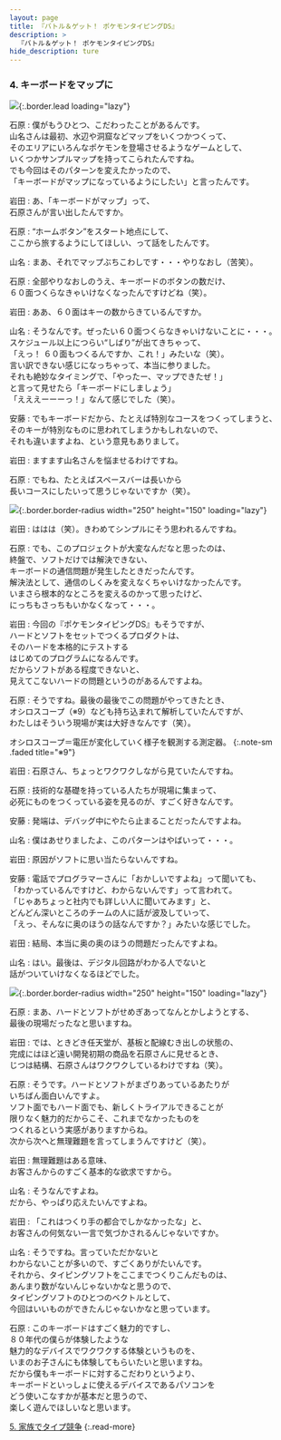 ```yaml
---
layout: page
title: 『バトル＆ゲット！ ポケモンタイピングDS』
description: >
  『バトル＆ゲット！ ポケモンタイピングDS』
hide_description: ture
---
```


### 4. キーボードをマップに

![](/interviews/jp/nds/uzpj/vol2/img/mainvisual4.jpg){:.border.lead loading="lazy"}

石原
: 僕がもうひとつ、こだわったことがあるんです。<br>山名さんは最初、水辺や洞窟などマップをいくつかつくって、<br>そのエリアにいろんなポケモンを登場させるようなゲームとして、<br>いくつかサンプルマップを持ってこられたんですね。<br>でも今回はそのパターンを変えたかったので、<br>「キーボードがマップになっているようにしたい」と言ったんです。

岩田
: あ、「キーボードがマップ」って、<br>石原さんが言い出したんですか。

石原
: “ホームボタン”をスタート地点にして、<br>ここから旅するようにしてほしい、って話をしたんです。

山名
: まあ、それでマップぶちこわしです・・・やりなおし（苦笑）。

石原
: 全部やりなおしのうえ、キーボードのボタンの数だけ、<br>６０面つくらなきゃいけなくなったんですけどね（笑）。

岩田
: ああ、６０面はキーの数からきているんですか。

山名
: そうなんです。ぜったい６０面つくらなきゃいけないことに・・・。<br>スケジュール以上につらい“しばり”が出てきちゃって、<br>「えっ！ ６０面もつくるんですか、これ！」みたいな（笑）。<br>言い訳できない感じになっちゃって、本当に参りました。<br>それも絶妙なタイミングで、「やったー、マップできたぜ！」<br>と言って見せたら「キーボードにしましょう」<br>「えええーーーっ！」なんて感じでした（笑）。

安藤
: でもキーボードだから、たとえば特別なコースをつくってしまうと、<br>そのキーが特別なものに思われてしまうかもしれないので、<br>それも違いますよね、という意見もありまして。

岩田
: ますます山名さんを悩ませるわけですね。

石原
: でもね、たとえばスペースバーは長いから<br>長いコースにしたいって思うじゃないですか（笑）。

![](/interviews/jp/nds/uzpj/vol2/img/photo12.jpg){:.border.border-radius width="250" height="150" loading="lazy"}

岩田
: ははは（笑）。きわめてシンプルにそう思われるんですね。

石原
: でも、このプロジェクトが大変なんだなと思ったのは、<br>終盤で、ソフトだけでは解決できない、<br>キーボードの通信問題が発生したときだったんです。<br>解決法として、通信のしくみを変えなくちゃいけなかったんです。<br>いまさら根本的なところを変えるのかって思ったけど、<br>にっちもさっちもいかなくなって・・・。

岩田
: 今回の『ポケモンタイピングDS』もそうですが、<br>ハードとソフトをセットでつくるプロダクトは、<br>そのハードを本格的にテストする<br>はじめてのプログラムになるんです。<br>だからソフトがある程度できないと、<br>見えてこないハードの問題というのがあるんですよね。

石原
: そうですね。最後の最後でこの問題がやってきたとき、<br>オシロスコープ（※9）なども持ち込まれて解析していたんですが、<br>わたしはそういう現場が実は大好きなんです（笑）。


オシロスコープ＝電圧が変化していく様子を観測する測定器。
{:.note-sm .faded title="※9"}

岩田
: 石原さん、ちょっとワクワクしながら見ていたんですね。

石原
: 技術的な基礎を持っている人たちが現場に集まって、<br>必死にものをつくっている姿を見るのが、すごく好きなんです。

安藤
: 発端は、デバッグ中にやたら止まることだったんですよね。

山名
: 僕はあせりましたよ、このパターンはやばいって・・・。

岩田
: 原因がソフトに思い当たらないんですね。

安藤
: 電話でプログラマーさんに「おかしいですよね」って聞いても、<br>「わかっているんですけど、わからないんです」って言われて。<br>「じゃあちょっと社内でも詳しい人に聞いてみます」と、<br>どんどん深いところのチームの人に話が波及していって、<br>「えっ、そんなに奥のほうの話なんですか？」みたいな感じでした。

岩田
: 結局、本当に奥の奥のほうの問題だったんですよね。

山名
: はい。最後は、デジタル回路がわかる人でないと<br>話がついていけなくなるほどでした。

![](/interviews/jp/nds/uzpj/vol2/img/photo13.jpg){:.border.border-radius width="250" height="150" loading="lazy"}

石原
: まあ、ハードとソフトがせめぎあってなんとかしようとする、<br>最後の現場だったなと思いますね。

岩田
: では、ときどき任天堂が、基板と配線むき出しの状態の、<br>完成にはほど遠い開発初期の商品を石原さんに見せるとき、<br>じつは結構、石原さんはワクワクしているわけですね（笑）。

石原
: そうです。ハードとソフトがまざりあっているあたりが<br>いちばん面白いんですよ。<br>ソフト面でもハード面でも、新しくトライアルできることが<br>限りなく魅力的だからこそ、これまでなかったものを<br>つくれるという実感がありますからね。<br>次から次へと無理難題を言ってしまうんですけど（笑）。

岩田
: 無理難題はある意味、<br>お客さんからのすごく基本的な欲求ですから。

山名
: そうなんですよね。<br>だから、やっぱり応えたいんですよね。

岩田
: 「これはつくり手の都合でしかなかったな」と、<br>お客さんの何気ない一言で気づかされるんじゃないですか。

山名
: そうですね。言っていただかないと<br>わからないことが多いので、すごくありがたいんです。<br>それから、タイピングソフトをここまでつくりこんだものは、<br>あんまり数がないんじゃないかなと思うので、<br>タイピングソフトのひとつのベクトルとして、<br>今回はいいものができたんじゃないかなと思っています。

石原
: このキーボードはすごく魅力的ですし、<br>８０年代の僕らが体験したような<br>魅力的なデバイスでワクワクする体験というものを、<br>いまのお子さんにも体験してもらいたいと思いますね。<br>だから僕もキーボードに対するこだわりというより、<br>キーボードといっしょに使えるデバイスであるパソコンを<br>どう使いこなすかが基本だと思うので、<br>楽しく遊んでほしいなと思います。


[5. 家族でタイプ競争](5.md)
{:.read-more}

